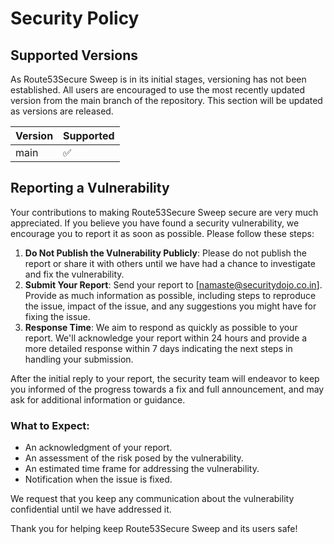 # Security Policy

## Supported Versions

As Route53Secure Sweep is in its initial stages, versioning has not been established. All users are encouraged to use the most recently updated version from the main branch of the repository. This section will be updated as versions are released.

| Version | Supported          |
| ------- | ------------------ |
| main    | :white_check_mark: |

## Reporting a Vulnerability

Your contributions to making Route53Secure Sweep secure are very much appreciated. If you believe you have found a security vulnerability, we encourage you to report it as soon as possible. Please follow these steps:

1. **Do Not Publish the Vulnerability Publicly**: Please do not publish the report or share it with others until we have had a chance to investigate and fix the vulnerability.
2. **Submit Your Report**: Send your report to [namaste@securitydojo.co.in]. Provide as much information as possible, including steps to reproduce the issue, impact of the issue, and any suggestions you might have for fixing the issue.
3. **Response Time**: We aim to respond as quickly as possible to your report. We'll acknowledge your report within 24 hours and provide a more detailed response within 7 days indicating the next steps in handling your submission.

After the initial reply to your report, the security team will endeavor to keep you informed of the progress towards a fix and full announcement, and may ask for additional information or guidance.

### What to Expect:

- An acknowledgment of your report.
- An assessment of the risk posed by the vulnerability.
- An estimated time frame for addressing the vulnerability.
- Notification when the issue is fixed.

We request that you keep any communication about the vulnerability confidential until we have addressed it.

Thank you for helping keep Route53Secure Sweep and its users safe!
